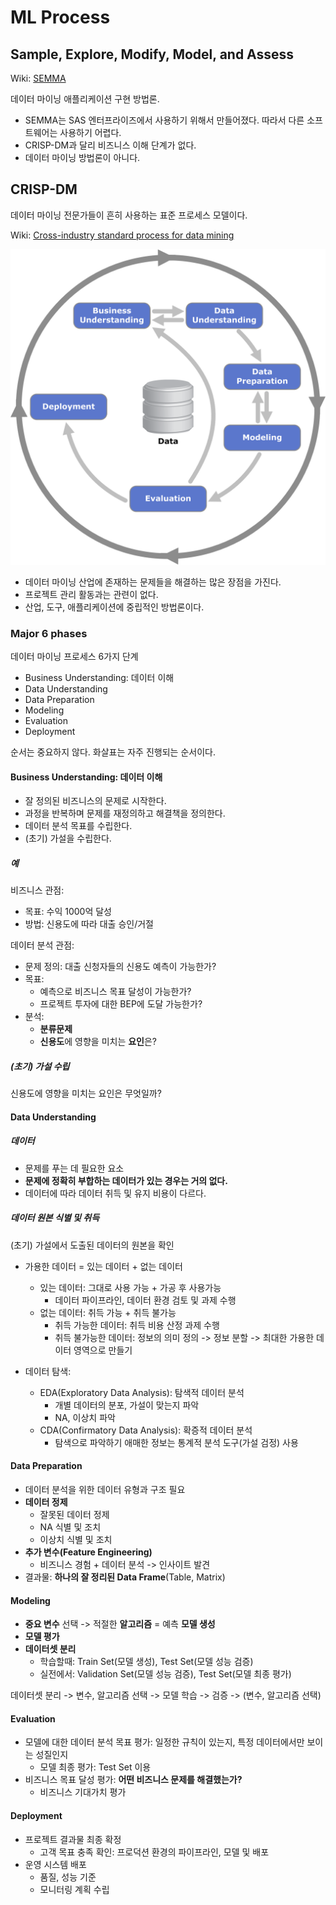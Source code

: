 # ML Process

## Sample, Explore, Modify, Model, and Assess

Wiki: [SEMMA](https://en.wikipedia.org/wiki/SEMMA)

데이터 마이닝 애플리케이션 구현 방법론.

- SEMMA는 SAS 엔터프라이즈에서 사용하기 위해서 만들어졌다. 따라서 다른 소프트웨어는 사용하기 어렵다.  
- CRISP-DM과 달리 비즈니스 이해 단계가 없다.
- 데이터 마이닝 방법론이 아니다.

## CRISP-DM

데이터 마이닝 전문가들이 흔히 사용하는 표준 프로세스 모델이다.

Wiki: [Cross-industry standard process for data mining](https://en.wikipedia.org/wiki/Cross-industry_standard_process_for_data_mining)

![](./images/crisp_dm_process_diagram.png)

- 데이터 마이닝 산업에 존재하는 문제들을 해결하는 많은 장점을 가진다.  
- 프로젝트 관리 활동과는 관련이 없다.  
- 산업, 도구, 애플리케이션에 중립적인 방법론이다.  

### Major 6 phases

데이터 마이닝 프로세스 6가지 단계

- Business Understanding: 데이터 이해
- Data Understanding
- Data Preparation
- Modeling
- Evaluation
- Deployment

순서는 중요하지 않다. 화살표는 자주 진행되는 순서이다. 

#### Business Understanding: 데이터 이해

- 잘 정의된 비즈니스의 문제로 시작한다.  
- 과정을 반복하며 문제를 재정의하고 해결책을 정의한다.  
- 데이터 분석 목표를 수립한다.
- (초기) 가설을 수립한다.

##### 예

비즈니스 관점:

- 목표: 수익 1000억 달성
- 방법: 신용도에 따라 대출 승인/거절

데이터 분석 관점:

- 문제 정의: 대출 신청자들의 신용도 예측이 가능한가?
- 목표: 
  - 예측으로 비즈니스 목표 달성이 가능한가?
  - 프로젝트 투자에 대한 BEP에 도달 가능한가?
- 분석:
  - **분류문제**
  - **신용도**에 영향을 미치는 **요인**은?

##### (초기) 가설 수립

신용도에 영향을 미치는 요인은 무엇일까?

#### Data Understanding

##### 데이터

- 문제를 푸는 데 필요한 요소
- **문제에 정확히 부합하는 데이터가 있는 경우는 거의 없다.**
- 데이터에 따라 데이터 취득 및 유지 비용이 다르다.

##### 데이터 원본 식별 및 취득

(초기) 가설에서 도출된 데이터의 원본을 확인

- 가용한 데이터 = 있는 데이터 + 없는 데이터
  - 있는 데이터: 그대로 사용 가능 + 가공 후 사용가능
    - 데이터 파이프라인, 데이터 환경 검토 및 과제 수행
  - 없는 데이터: 취득 가능 + 취득 불가능
    - 취득 가능한 데이터: 취득 비용 산정 과제 수행
    - 취득 불가능한 데이터: 정보의 의미 정의 -> 정보 분할 -> 최대한 가용한 데이터 영역으로 만들기

- 데이터 탐색: 
  - EDA(Exploratory Data Analysis): 탐색적 데이터 분석
    - 개별 데이터의 분포, 가설이 맞는지 파악
    - NA, 이상치 파악
  - CDA(Confirmatory Data Analysis): 확증적 데이터 분석
    - 탐색으로 파악하기 애매한 정보는 통계적 분석 도구(가설 검정) 사용

#### Data Preparation

- 데이터 분석을 위한 데이터 유형과 구조 필요
- **데이터 정제**
  - 잘못된 데이터 정제
  - NA 식별 및 조치
  - 이상치 식별 및 조치
- **추가 변수(Feature Engineering)**
  - 비즈니스 경험 + 데이터 분석 -> 인사이트 발견
- 결과물: **하나의 잘 정리된 Data Frame**(Table, Matrix)

#### Modeling

- **중요 변수** 선택 -> 적절한 **알고리즘** = 예측 **모델 생성**
- **모델 평가**
- **데이터셋 분리**
  - 학습할때: Train Set(모델 생성), Test Set(모델 성능 검증)
  - 실전에서: Validation Set(모델 성능 검증), Test Set(모델 최종 평가)

데이터셋 분리 -> 변수, 알고리즘 선택 -> 모델 학습 -> 검증 -> (변수, 알고리즘 선택)

#### Evaluation

- 모델에 대한 데이터 분석 목표 평가: 일정한 규칙이 있는지, 특정 데이터에서만 보이는 성질인지
  - 모델 최종 평가: Test Set 이용
- 비즈니스 목표 달성 평가: **어떤 비즈니스 문제를 해결했는가?**
  - 비즈니스 기대가치 평가

#### Deployment

- 프로젝트 결과물 최종 확정
  - 고객 목표 충족 확인: 프로덕션 환경의 파이프라인, 모델 및 배포
- 운영 시스템 배포
  - 품질, 성능 기준
  - 모니터링 계획 수립
